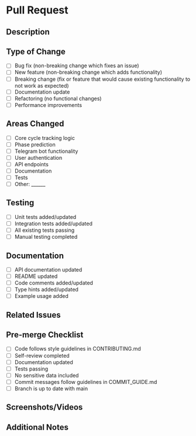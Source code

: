 # Pull Request

## Description
<!-- Provide a clear and concise description of your changes -->

## Type of Change
<!-- Put an x in the boxes that apply -->
- [ ] Bug fix (non-breaking change which fixes an issue)
- [ ] New feature (non-breaking change which adds functionality)
- [ ] Breaking change (fix or feature that would cause existing functionality to not work as expected)
- [ ] Documentation update
- [ ] Refactoring (no functional changes)
- [ ] Performance improvements

## Areas Changed
<!-- List the areas of the codebase that have been modified -->
- [ ] Core cycle tracking logic
- [ ] Phase prediction
- [ ] Telegram bot functionality
- [ ] User authentication
- [ ] API endpoints
- [ ] Documentation
- [ ] Tests
- [ ] Other: ______

## Testing
<!-- Describe the tests you ran and their results -->
- [ ] Unit tests added/updated
- [ ] Integration tests added/updated
- [ ] All existing tests passing
- [ ] Manual testing completed

## Documentation
<!-- List any documentation changes -->
- [ ] API documentation updated
- [ ] README updated
- [ ] Code comments added/updated
- [ ] Type hints added/updated
- [ ] Example usage added

## Related Issues
<!-- Link any related issues using "Closes #123" or "Related to #123" -->

## Pre-merge Checklist
<!-- Make sure all these items are completed -->
- [ ] Code follows style guidelines in CONTRIBUTING.md
- [ ] Self-review completed
- [ ] Documentation updated
- [ ] Tests passing
- [ ] No sensitive data included
- [ ] Commit messages follow guidelines in COMMIT_GUIDE.md
- [ ] Branch is up to date with main

## Screenshots/Videos
<!-- If applicable, add screenshots or videos showing the changes -->

## Additional Notes
<!-- Any additional information that would be helpful for reviewers -->
